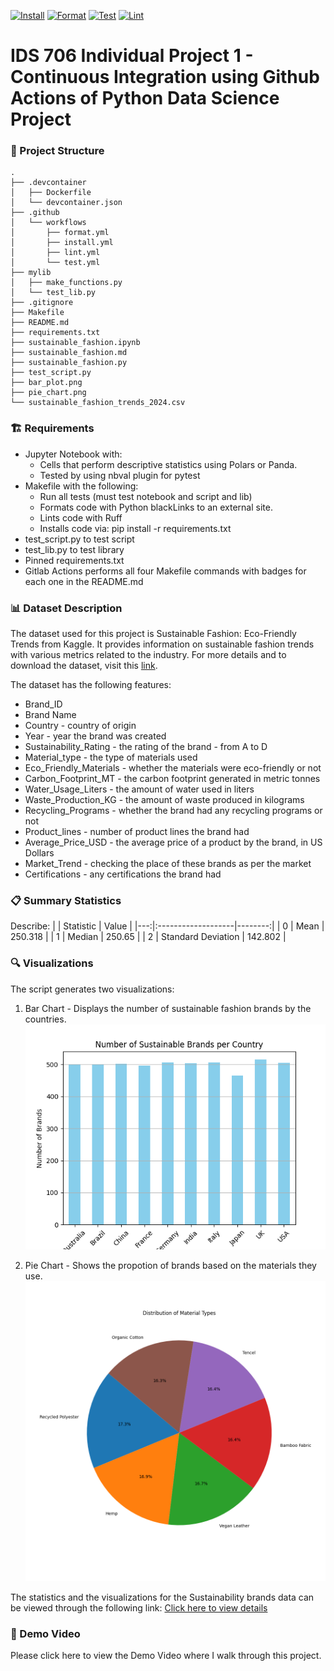 [![Install](https://github.com/nogibjj/Nruta_Individual_Project_1/actions/workflows/install.yml/badge.svg)](https://github.com/nogibjj/Nruta_Individual_Project_1/actions/workflows/install.yml)
[![Format](https://github.com/nogibjj/Nruta_Individual_Project_1/actions/workflows/format.yml/badge.svg)](https://github.com/nogibjj/Nruta_Individual_Project_1/actions/workflows/format.yml)
[![Test](https://github.com/nogibjj/Nruta_Individual_Project_1/actions/workflows/test.yml/badge.svg)](https://github.com/nogibjj/Nruta_Individual_Project_1/actions/workflows/test.yml)
[![Lint](https://github.com/nogibjj/Nruta_Individual_Project_1/actions/workflows/lint.yml/badge.svg)](https://github.com/nogibjj/Nruta_Individual_Project_1/actions/workflows/lint.yml)

# IDS 706 Individual Project 1 - Continuous Integration using Github Actions of Python Data Science Project

### 📂 Project Structure
```
.
├── .devcontainer
│   ├── Dockerfile
│   └── devcontainer.json
├── .github
│   └── workflows
│       ├── format.yml
│       ├── install.yml
│       ├── lint.yml
│       └── test.yml
├── mylib
│   ├── make_functions.py
│   └── test_lib.py
├── .gitignore
├── Makefile
├── README.md
├── requirements.txt
├── sustainable_fashion.ipynb
├── sustainable_fashion.md
├── sustainable_fashion.py
├── test_script.py
├── bar_plot.png
├── pie_chart.png
└── sustainable_fashion_trends_2024.csv
```

### 🏗️ Requirements
- Jupyter Notebook with: 
    - Cells that perform descriptive statistics using Polars or Panda.
    - Tested by using nbval plugin for pytest
- Makefile with the following:
    - Run all tests (must test notebook and script and lib)
    - Formats code with Python blackLinks to an external site.
    - Lints code with Ruff
    - Installs code via:  pip install -r requirements.txt
- test_script.py to test script
- test_lib.py to test library
- Pinned requirements.txt
- Gitlab Actions performs all four Makefile commands with badges for each one in the README.md

### 📊 Dataset Description
The dataset used for this project is Sustainable Fashion: Eco-Friendly Trends from Kaggle. It provides information on sustainable fashion trends with various metrics related to the industry. For more details and to download the dataset, visit this [link](https://www.kaggle.com/datasets/waqi786/sustainable-fashion-eco-friendly-trends).

The dataset has the following features:
- Brand_ID
- Brand Name
- Country - country of origin
- Year - year the brand was created
- Sustainability_Rating - the rating of the brand - from A to D
- Material_type - the type of materials used
- Eco_Friendly_Materials - whether the materials were eco-friendly or not
- Carbon_Footprint_MT - the carbon footprint generated in metric tonnes
- Water_Usage_Liters - the amount of water used in liters
- Waste_Production_KG - the amount of waste produced in kilograms
- Recycling_Programs - whether the brand had any recycling programs or not
- Product_lines - number of product lines the brand had
- Average_Price_USD - the average price of a product by the brand, in US Dollars
- Market_Trend - checking the place of these brands as per the market
- Certifications - any certifications the brand had

### 📋 Summary Statistics 

Describe:
|    | Statistic          |   Value |
|---:|:-------------------|--------:|
|  0 | Mean               | 250.318 |
|  1 | Median             | 250.65  |
|  2 | Standard Deviation | 142.802 |

### 🔍 Visualizations
The script generates two visualizations:

1. Bar Chart - Displays the number of sustainable fashion brands by the countries.
![sustainablebrand_viz1](bar_plot.png)

2. Pie Chart - Shows the propotion of brands based on the materials they use.
![sustainablebrand_viz2](pie_chart.png)

The statistics and the visualizations for the Sustainability brands data can be viewed through the following link:
[Click here to view details](sustainable_fashion.md)

### 🎥 Demo Video
Please click here to view the Demo Video where I walk through this project.
